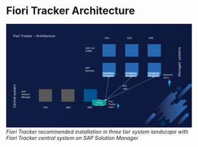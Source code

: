 # Fiori Tracker Architecture

![](res/architecture.png)
*Fiori Tracker recommended installation in three tier system landscape with Fiori Tracker central system on SAP Solution Manager*

